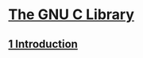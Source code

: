 # [The GNU C Library](https://www.gnu.org/software/libc/manual/html_mono/libc.html)



## [1 Introduction](https://www.gnu.org/software/libc/manual/html_node/Introduction.html#Introduction)

